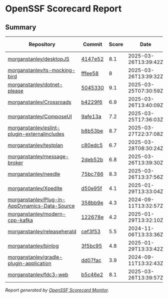 # OpenSSF Scorecard Report

## Summary

| Repository | Commit | Score | Date | Score Delta | Report | StepSecurity |
| -- | -- | -- | -- | -- | -- | -- |
| [morganstanley/desktopJS](https://github.com/morganstanley/desktopJS) | [4147e52](https://github.com/morganstanley/desktopJS/commit/4147e52d2a6725b8e4ff16d0ca96f96ad81495c4) | 8.1 | 2025-03-26T13:39:42Z | 0 / [Details](https://ossf.github.io/scorecard-visualizer/#/projects/github.com/morganstanley/desktopJS/compare/a55c38eaaa8f7e0b165366e41b776c7c4b392894/4147e52d2a6725b8e4ff16d0ca96f96ad81495c4) | [View](https://ossf.github.io/scorecard-visualizer/#/projects/github.com/morganstanley/desktopJS/commit/4147e52d2a6725b8e4ff16d0ca96f96ad81495c4) | [Fix it](https://app.stepsecurity.io/securerepo?repo=morganstanley/desktopJS) |
| [morganstanley/ts-mocking-bird](https://github.com/morganstanley/ts-mocking-bird) | [fffee58](https://github.com/morganstanley/ts-mocking-bird/commit/fffee5876f27f6c3b983f5e45e6ffc35f50cd342) | 8 | 2025-03-26T13:39:32Z | 0 / [Details](https://ossf.github.io/scorecard-visualizer/#/projects/github.com/morganstanley/ts-mocking-bird/compare/d6524d05a8935e63e11821cd6f483fbe0e68714b/fffee5876f27f6c3b983f5e45e6ffc35f50cd342) | [View](https://ossf.github.io/scorecard-visualizer/#/projects/github.com/morganstanley/ts-mocking-bird/commit/fffee5876f27f6c3b983f5e45e6ffc35f50cd342) | [Fix it](https://app.stepsecurity.io/securerepo?repo=morganstanley/ts-mocking-bird) |
| [morganstanley/dotnet-please](https://github.com/morganstanley/dotnet-please) | [5045330](https://github.com/morganstanley/dotnet-please/commit/50453304062841af31be20f9450e1cf280674ee2) | 9.1 | 2025-03-25T07:30:59Z | 0 / [Details](https://ossf.github.io/scorecard-visualizer/#/projects/github.com/morganstanley/dotnet-please/compare/1522a18e3896623db390c8ceb548703eeb101315/50453304062841af31be20f9450e1cf280674ee2) | [View](https://ossf.github.io/scorecard-visualizer/#/projects/github.com/morganstanley/dotnet-please/commit/50453304062841af31be20f9450e1cf280674ee2) | [Fix it](https://app.stepsecurity.io/securerepo?repo=morganstanley/dotnet-please) |
| [morganstanley/Crossroads](https://github.com/morganstanley/Crossroads) | [b4229f6](https://github.com/morganstanley/Crossroads/commit/b4229f648c36703736e5be38c3caf284af75eebd) | 6.9 | 2025-03-26T13:40:09Z | 0 / [Details](https://ossf.github.io/scorecard-visualizer/#/projects/github.com/morganstanley/Crossroads/compare/b4229f648c36703736e5be38c3caf284af75eebd/b4229f648c36703736e5be38c3caf284af75eebd) | [View](https://ossf.github.io/scorecard-visualizer/#/projects/github.com/morganstanley/Crossroads/commit/b4229f648c36703736e5be38c3caf284af75eebd) | [Fix it](https://app.stepsecurity.io/securerepo?repo=morganstanley/Crossroads) |
| [morganstanley/ComposeUI](https://github.com/morganstanley/ComposeUI) | [9afe13a](https://github.com/morganstanley/ComposeUI/commit/9afe13ae7b0e22893903745b33f77e150bb3927d) | 7.2 | 2025-03-25T17:36:03Z | 0 / [Details](https://ossf.github.io/scorecard-visualizer/#/projects/github.com/morganstanley/ComposeUI/compare/11696deccd0df86aa225bf605a45eff29d539fa5/9afe13ae7b0e22893903745b33f77e150bb3927d) | [View](https://ossf.github.io/scorecard-visualizer/#/projects/github.com/morganstanley/ComposeUI/commit/9afe13ae7b0e22893903745b33f77e150bb3927d) | [Fix it](https://app.stepsecurity.io/securerepo?repo=morganstanley/ComposeUI) |
| [morganstanley/eslint-plugin-externalincludes](https://github.com/morganstanley/eslint-plugin-externalincludes) | [b8b53be](https://github.com/morganstanley/eslint-plugin-externalincludes/commit/b8b53bec18a64e938ed56eb7d3427585ee0fcefe) | 8.7 | 2025-03-27T22:37:08Z | 0.2 / [Details](https://ossf.github.io/scorecard-visualizer/#/projects/github.com/morganstanley/eslint-plugin-externalincludes/compare/9b3fe03ecc4157b949c489f90c253ffdb0216c56/b8b53bec18a64e938ed56eb7d3427585ee0fcefe) | [View](https://ossf.github.io/scorecard-visualizer/#/projects/github.com/morganstanley/eslint-plugin-externalincludes/commit/b8b53bec18a64e938ed56eb7d3427585ee0fcefe) | [Fix it](https://app.stepsecurity.io/securerepo?repo=morganstanley/eslint-plugin-externalincludes) |
| [morganstanley/testplan](https://github.com/morganstanley/testplan) | [c80edc5](https://github.com/morganstanley/testplan/commit/c80edc5cc28359d3f03506b0fea43b6df96d60ab) | 6.7 | 2025-03-28T08:30:24Z | -0.2 / [Details](https://ossf.github.io/scorecard-visualizer/#/projects/github.com/morganstanley/testplan/compare/2aa0af4159001555f511d91bea8f41ac817f7c18/c80edc5cc28359d3f03506b0fea43b6df96d60ab) | [View](https://ossf.github.io/scorecard-visualizer/#/projects/github.com/morganstanley/testplan/commit/c80edc5cc28359d3f03506b0fea43b6df96d60ab) | [Fix it](https://app.stepsecurity.io/securerepo?repo=morganstanley/testplan) |
| [morganstanley/message-broker](https://github.com/morganstanley/message-broker) | [2deb52b](https://github.com/morganstanley/message-broker/commit/2deb52b9460e651ce56107d2f3812b35471291c2) | 6.8 | 2025-03-26T13:39:30Z | 0 / [Details](https://ossf.github.io/scorecard-visualizer/#/projects/github.com/morganstanley/message-broker/compare/2f5481ab4b648a3e58248bdc6474ad28c65dd289/2deb52b9460e651ce56107d2f3812b35471291c2) | [View](https://ossf.github.io/scorecard-visualizer/#/projects/github.com/morganstanley/message-broker/commit/2deb52b9460e651ce56107d2f3812b35471291c2) | [Fix it](https://app.stepsecurity.io/securerepo?repo=morganstanley/message-broker) |
| [morganstanley/needle](https://github.com/morganstanley/needle) | [75bc786](https://github.com/morganstanley/needle/commit/75bc786620b3c52ffffaf5cd39c9b1c309e3768e) | 8.3 | 2025-03-26T13:37:56Z | 0 / [Details](https://ossf.github.io/scorecard-visualizer/#/projects/github.com/morganstanley/needle/compare/75bc786620b3c52ffffaf5cd39c9b1c309e3768e/75bc786620b3c52ffffaf5cd39c9b1c309e3768e) | [View](https://ossf.github.io/scorecard-visualizer/#/projects/github.com/morganstanley/needle/commit/75bc786620b3c52ffffaf5cd39c9b1c309e3768e) | [Fix it](https://app.stepsecurity.io/securerepo?repo=morganstanley/needle) |
| [morganstanley/Xpedite](https://github.com/morganstanley/Xpedite) | [d50e95f](https://github.com/morganstanley/Xpedite/commit/d50e95fe068f22774648eb08e6619f4649d1fc39) | 4.1 | 2025-01-29T13:33:04Z | 0 / [Details](https://ossf.github.io/scorecard-visualizer/#/projects/github.com/morganstanley/Xpedite/compare/d50e95fe068f22774648eb08e6619f4649d1fc39/d50e95fe068f22774648eb08e6619f4649d1fc39) | [View](https://ossf.github.io/scorecard-visualizer/#/projects/github.com/morganstanley/Xpedite/commit/d50e95fe068f22774648eb08e6619f4649d1fc39) | [Fix it](https://app.stepsecurity.io/securerepo?repo=morganstanley/Xpedite) |
| [morganstanley/Plug-in-AppDynamics-Data-Source](https://github.com/morganstanley/Plug-in-AppDynamics-Data-Source) | [358bb9e](https://github.com/morganstanley/Plug-in-AppDynamics-Data-Source/commit/358bb9ebe57ece961be43b43130789f15a48d5fe) | 4.3 | 2024-09-11T13:32:57Z | 0 / [Details](https://ossf.github.io/scorecard-visualizer/#/projects/github.com/morganstanley/Plug-in-AppDynamics-Data-Source/compare/358bb9ebe57ece961be43b43130789f15a48d5fe/358bb9ebe57ece961be43b43130789f15a48d5fe) | [View](https://ossf.github.io/scorecard-visualizer/#/projects/github.com/morganstanley/Plug-in-AppDynamics-Data-Source/commit/358bb9ebe57ece961be43b43130789f15a48d5fe) | [Fix it](https://app.stepsecurity.io/securerepo?repo=morganstanley/Plug-in-AppDynamics-Data-Source) |
| [morganstanley/modern-cpp-kafka](https://github.com/morganstanley/modern-cpp-kafka) | [122678e](https://github.com/morganstanley/modern-cpp-kafka/commit/122678e881de94721458fd948f38e65366b68689) | 4.2 | 2025-01-29T13:32:10Z | 0 / [Details](https://ossf.github.io/scorecard-visualizer/#/projects/github.com/morganstanley/modern-cpp-kafka/compare/122678e881de94721458fd948f38e65366b68689/122678e881de94721458fd948f38e65366b68689) | [View](https://ossf.github.io/scorecard-visualizer/#/projects/github.com/morganstanley/modern-cpp-kafka/commit/122678e881de94721458fd948f38e65366b68689) | [Fix it](https://app.stepsecurity.io/securerepo?repo=morganstanley/modern-cpp-kafka) |
| [morganstanley/releaseherald](https://github.com/morganstanley/releaseherald) | [cef3f53](https://github.com/morganstanley/releaseherald/commit/cef3f533b03f551ff0b68c7f9856f21008146d5d) | 5.5 | 2024-11-06T13:33:36Z | 0 / [Details](https://ossf.github.io/scorecard-visualizer/#/projects/github.com/morganstanley/releaseherald/compare/cef3f533b03f551ff0b68c7f9856f21008146d5d/cef3f533b03f551ff0b68c7f9856f21008146d5d) | [View](https://ossf.github.io/scorecard-visualizer/#/projects/github.com/morganstanley/releaseherald/commit/cef3f533b03f551ff0b68c7f9856f21008146d5d) | [Fix it](https://app.stepsecurity.io/securerepo?repo=morganstanley/releaseherald) |
| [morganstanley/binlog](https://github.com/morganstanley/binlog) | [3f5bc95](https://github.com/morganstanley/binlog/commit/3f5bc950d481d768505c3694243bdefaddfbd6b5) | 4.8 | 2025-01-29T13:33:42Z | 0 / [Details](https://ossf.github.io/scorecard-visualizer/#/projects/github.com/morganstanley/binlog/compare/3f5bc950d481d768505c3694243bdefaddfbd6b5/3f5bc950d481d768505c3694243bdefaddfbd6b5) | [View](https://ossf.github.io/scorecard-visualizer/#/projects/github.com/morganstanley/binlog/commit/3f5bc950d481d768505c3694243bdefaddfbd6b5) | [Fix it](https://app.stepsecurity.io/securerepo?repo=morganstanley/binlog) |
| [morganstanley/gradle-plugin-application](https://github.com/morganstanley/gradle-plugin-application) | [dd07fac](https://github.com/morganstanley/gradle-plugin-application/commit/dd07fac568c260bf17ad7ad0ac7bd9f1263e4ac1) | 3.9 | 2024-09-11T13:32:43Z | 0 / [Details](https://ossf.github.io/scorecard-visualizer/#/projects/github.com/morganstanley/gradle-plugin-application/compare/dd07fac568c260bf17ad7ad0ac7bd9f1263e4ac1/dd07fac568c260bf17ad7ad0ac7bd9f1263e4ac1) | [View](https://ossf.github.io/scorecard-visualizer/#/projects/github.com/morganstanley/gradle-plugin-application/commit/dd07fac568c260bf17ad7ad0ac7bd9f1263e4ac1) | [Fix it](https://app.stepsecurity.io/securerepo?repo=morganstanley/gradle-plugin-application) |
| [morganstanley/fdc3-web](https://github.com/morganstanley/fdc3-web) | [b5c46e2](https://github.com/morganstanley/fdc3-web/commit/b5c46e2a46e249eeb7cfb48bee5bd69a69798383) | 8.1 | 2025-03-26T13:39:57Z | 0 / [Details](https://ossf.github.io/scorecard-visualizer/#/projects/github.com/morganstanley/fdc3-web/compare/5562dfee63096b02a4cd962ec514d048a5e690f8/b5c46e2a46e249eeb7cfb48bee5bd69a69798383) | [View](https://ossf.github.io/scorecard-visualizer/#/projects/github.com/morganstanley/fdc3-web/commit/b5c46e2a46e249eeb7cfb48bee5bd69a69798383) | [Fix it](https://app.stepsecurity.io/securerepo?repo=morganstanley/fdc3-web) |

_Report generated by [OpenSSF Scorecard Monitor](https://github.com/ossf/scorecard-monitor)._
